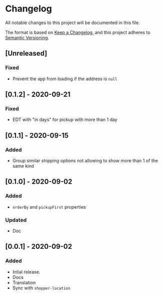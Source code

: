 # Changelog

All notable changes to this project will be documented in this file.

The format is based on [Keep a Changelog](https://keepachangelog.com/en/1.0.0/),
and this project adheres to [Semantic Versioning](https://semver.org/spec/v2.0.0.html).

## [Unreleased]

### Fixed

- Prevent the app from loading if the address is `null`

## [0.1.2] - 2020-09-21

### Fixed

- EDT with "in days" for pickup with more than 1 day

## [0.1.1] - 2020-09-15

### Added

- Group similar shipping options not allowing to show more than 1 of the same kind

## [0.1.0] - 2020-09-02

### Added

- `orderBy` and `pickupFirst` properties

### Updated

- Doc

## [0.0.1] - 2020-09-02

### Added

- Intial release.
- Docs
- Translation
- Sync with `shopper-location`
